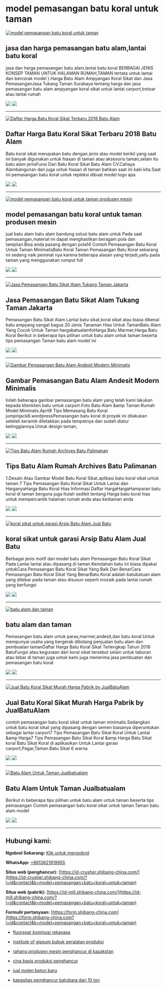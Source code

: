 # model pemasangan batu koral untuk taman

<a href="https://swt.shibang-china.com/?l=id&img&k=model+pemasangan+batu+koral+untuk+taman" target="_blank">![model pemasangan batu koral untuk taman](http://static.shibang-china.com/all-800x300/980.jpg)</a>

## jasa dan harga pemasangan batu alam,lantai batu koral
jasa dan harga pemasangan batu alam,lantai batu koral BERBAGAI JENIS KONSEP TAMAN UNTUK HALAMAN RUMAH,TAMAN tertata untuk lantai dan bercorak model ).Harga Batu Alam Ampyangan Koral Sikat dan Jasa PemasanganJasa Tukang Taman Surabaya tentang harga dan jasa pemasangan batu alam ampyangan koral sikat untuk lantai carport,trotoar atau lantai rumah


<a href="https://whatsapp.shibangsoft.com/WhatsApp.php" target="_blank" title="WhatsApp">![](http://static.shibang-china.com/icon/whatsapp.png)</a> <a href="https://swt.shibang-china.com/?l=id&icon&k=model+pemasangan+batu+koral+untuk+taman" target="_blank">![](http://static.shibang-china.com/icon/chat-id.png)</a>

---

<a href="https://swt.shibang-china.com/?l=id&img&k=model+pemasangan+batu+koral+untuk+taman" target="_blank">![Daftar Harga Batu Koral Sikat Terbaru 2018 Batu Alam](http://static.shibang-china.com/all-800x300/467.jpg)</a>

## Daftar Harga Batu Koral Sikat Terbaru 2018 Batu Alam
Batu koral sikat merupakan batu dengan jenis atau model kerikil yang saat ini banyak digunakan untuk hiasan di taman atau aksesoris taman,selain itu batu alam jenisFunsi Dari Batu Koral Sikat Batu Alam CV.Cahaya Alambangunan dan juga untuk hiasan di taman bahkan saat ini kaki kita.Saat ini pemasangan batu koral untuk repleksi dibuat model logo apa


<a href="https://whatsapp.shibangsoft.com/WhatsApp.php" target="_blank" title="WhatsApp">![](http://static.shibang-china.com/icon/whatsapp.png)</a> <a href="https://swt.shibang-china.com/?l=id&icon&k=model+pemasangan+batu+koral+untuk+taman" target="_blank">![](http://static.shibang-china.com/icon/chat-id.png)</a>

---

<a href="https://swt.shibang-china.com/?l=id&img&k=model+pemasangan+batu+koral+untuk+taman" target="_blank">![model pemasangan batu koral untuk taman produsen mesin](http://static.shibang-china.com/all-800x300/106.jpg)</a>

## model pemasangan batu koral untuk taman produsen mesin
jual batu alam batu alam bandung solusi batu alam untuk Pada saat pemasangan,material ini dapat menghasilkan beragam pola dan tampilan.Bisa anda pasang dengan pola14 Contoh Pemasangan Batu Koral Untuk Taman MinimalisBatu Koral Taman Pemasangan Batu Koral sekarang ini sedang naik peminat nya karena beberapa alasan yang terjadi,yaitu pada taman yang menggunakan rumput full


<a href="https://whatsapp.shibangsoft.com/WhatsApp.php" target="_blank" title="WhatsApp">![](http://static.shibang-china.com/icon/whatsapp.png)</a> <a href="https://swt.shibang-china.com/?l=id&icon&k=model+pemasangan+batu+koral+untuk+taman" target="_blank">![](http://static.shibang-china.com/icon/chat-id.png)</a>

---

<a href="https://swt.shibang-china.com/?l=id&img&k=model+pemasangan+batu+koral+untuk+taman" target="_blank">![Jasa Pemasangan Batu Sikat Alam Tukang Taman Jakarta](http://static.shibang-china.com/all-800x300/964.jpg)</a>

## Jasa Pemasangan Batu Sikat Alam Tukang Taman Jakarta
Pemasangan Batu Sikat Alam Lantai batu sikat,koral sikat atau biasa dikenal batu ampyang sangat bagus 20 Jenis Tanaman Hias Untuk TamanBatu Alam Yang Cocok Untuk Taman hargabatualamfoHarga Batu Marmer,Harga Batu Koral Berikut in beberapa tips pilihan untuk batu alam untuk taman beserta tips pemasangan Taman batu alam model ini


<a href="https://whatsapp.shibangsoft.com/WhatsApp.php" target="_blank" title="WhatsApp">![](http://static.shibang-china.com/icon/whatsapp.png)</a> <a href="https://swt.shibang-china.com/?l=id&icon&k=model+pemasangan+batu+koral+untuk+taman" target="_blank">![](http://static.shibang-china.com/icon/chat-id.png)</a>

---

<a href="https://swt.shibang-china.com/?l=id&img&k=model+pemasangan+batu+koral+untuk+taman" target="_blank">![Gambar Pemasangan Batu Alam Andesit Modern Minimalis](http://static.shibang-china.com/all-800x300/1375.jpg)</a>

## Gambar Pemasangan Batu Alam Andesit Modern Minimalis
Inilah beberapa gambar pemasangan batu alam yang telah kami lakukan kepada klienklien batu untuk carport.Foto Batu Alam &amp Taman Rumah Model Minimalis.April8 Tips Memasang Batu Koral jumpinjack8.wordpressPemasangan batu koral di proyek ini dilakukan setelah keramik diletakkan pada tempatnya dan sudah diatur ketinggiannya.Untuk design taman,


<a href="https://whatsapp.shibangsoft.com/WhatsApp.php" target="_blank" title="WhatsApp">![](http://static.shibang-china.com/icon/whatsapp.png)</a> <a href="https://swt.shibang-china.com/?l=id&icon&k=model+pemasangan+batu+koral+untuk+taman" target="_blank">![](http://static.shibang-china.com/icon/chat-id.png)</a>

---

<a href="https://swt.shibang-china.com/?l=id&img&k=model+pemasangan+batu+koral+untuk+taman" target="_blank">![Tips Batu Alam Rumah Archives Batu Palimanan](http://static.shibang-china.com/all-800x300/600.jpg)</a>

## Tips Batu Alam Rumah Archives Batu Palimanan
1.Desain Atau Gambar Model Batu Koral Sikat.aplikasi batu koral sikat untuk taman 7 Tips Pemasangan Batu Koral Sikat Untuk Lantai dan HarganyaHarga Batu Koral Hias Informasi Daftar HargaHargaHamparan batu koral di taman berguna juga Itulah sedikit tentang Harga batu koral hias untuk mempercantik halaman rumah anda atau kediaman anda


<a href="https://whatsapp.shibangsoft.com/WhatsApp.php" target="_blank" title="WhatsApp">![](http://static.shibang-china.com/icon/whatsapp.png)</a> <a href="https://swt.shibang-china.com/?l=id&icon&k=model+pemasangan+batu+koral+untuk+taman" target="_blank">![](http://static.shibang-china.com/icon/chat-id.png)</a>

---

<a href="https://swt.shibang-china.com/?l=id&img&k=model+pemasangan+batu+koral+untuk+taman" target="_blank">![koral sikat untuk garasi Arsip Batu Alam Jual Batu](http://static.shibang-china.com/all-800x300/953.jpg)</a>

## koral sikat untuk garasi Arsip Batu Alam Jual Batu
Berbagai jenis motif dan model batu alam Pemasangan Batu Koral Sikat Pada Lantai lantai atau dipasang di taman.Keindahan batu ini biasa dipakai untukCara Pemasangan Batu Koral Sikat Yang Baik Dan BenarCara Pemasangan Batu Koral Sikat Yang BenarBatu Koral adalah batubatuan alam yang ditebar pada taman atau disusun seperti mozaik pada lantai rumah yang berfungsi


<a href="https://whatsapp.shibangsoft.com/WhatsApp.php" target="_blank" title="WhatsApp">![](http://static.shibang-china.com/icon/whatsapp.png)</a> <a href="https://swt.shibang-china.com/?l=id&icon&k=model+pemasangan+batu+koral+untuk+taman" target="_blank">![](http://static.shibang-china.com/icon/chat-id.png)</a>

---

<a href="https://swt.shibang-china.com/?l=id&img&k=model+pemasangan+batu+koral+untuk+taman" target="_blank">![batu alam dan taman](http://static.shibang-china.com/all-800x300/1118.jpg)</a>

## batu alam dan taman
Pemasangan batu alam untuk paras,marmer,andesit,dan batu koral.Untuk mempunyai usaha yang bergerak dibidang penjualan batu alam dan pembuatan tamanDaftar Harga Batu Koral Sikat Terlengkap Tahun 2018 BatuFungsi atau kegunaan dari koral sikat tersebut selain untuk taburan atau tebar di taman juga untuk kami juga menerima jasa pembuatan dan pemasangan batu koral


<a href="https://whatsapp.shibangsoft.com/WhatsApp.php" target="_blank" title="WhatsApp">![](http://static.shibang-china.com/icon/whatsapp.png)</a> <a href="https://swt.shibang-china.com/?l=id&icon&k=model+pemasangan+batu+koral+untuk+taman" target="_blank">![](http://static.shibang-china.com/icon/chat-id.png)</a>

---

<a href="https://swt.shibang-china.com/?l=id&img&k=model+pemasangan+batu+koral+untuk+taman" target="_blank">![Jual Batu Koral Sikat Murah Harga Pabrik by JualBatuAlam](http://static.shibang-china.com/all-800x300/747.jpg)</a>

## Jual Batu Koral Sikat Murah Harga Pabrik by JualBatuAlam
contoh pemasangan batu koral sikat untuk taman minimalis.Sedangkan untuk batu koral sikat yang dipasang dengan semen biasanya diperuntukan sebagai lantai carport7 Tips Pemasangan Batu Sikat Koral Untuk Lantai &amp Harga7 Tips Pemasangan Batu Sikat Koral &amp Harga Batu Sikat koral Batu Sikat Koral di aplikasikan Untuk Lantai garasi carport,Pagar,Taman.Batu Sikat 6 warna


<a href="https://whatsapp.shibangsoft.com/WhatsApp.php" target="_blank" title="WhatsApp">![](http://static.shibang-china.com/icon/whatsapp.png)</a> <a href="https://swt.shibang-china.com/?l=id&icon&k=model+pemasangan+batu+koral+untuk+taman" target="_blank">![](http://static.shibang-china.com/icon/chat-id.png)</a>

---

<a href="https://swt.shibang-china.com/?l=id&img&k=model+pemasangan+batu+koral+untuk+taman" target="_blank">![Batu Alam Untuk Taman Jualbatualam](http://static.shibang-china.com/all-800x300/628.jpg)</a>

## Batu Alam Untuk Taman Jualbatualam
Berikut in beberapa tips pilihan untuk batu alam untuk taman beserta tips pemasangan Contoh pemasangan batu koral sikat untuk taman.Taman batu alam model

<a href="https://whatsapp.shibangsoft.com/WhatsApp.php" target="_blank" title="WhatsApp">![](http://static.shibang-china.com/icon/whatsapp.png)</a> <a href="https://swt.shibang-china.com/?l=id&icon&k=model+pemasangan+batu+koral+untuk+taman" target="_blank">![](http://static.shibang-china.com/icon/chat-id.png)</a>

---
## Hubungi kami:

**Ngobrol Sekarang:** [Klik untuk mengobrol](https://swt.shibang-china.com?l=id&contact&k=model+pemasangan+batu+koral+untuk+taman)

**WhatsApp:**  [+8613621919955](https://whatsapp.shibangsoft.com/WhatsApp.php)

**Situs web (penghancur):** [https://id-crusher.shibang-china.com/](https://id-crusher.shibang-china.com/?l=id&contact&k=model+pemasangan+batu+koral+untuk+taman)

**Situs web (pabrik):** [https://id-mill.shibang-china.com/](https://id-mill.shibang-china.com/?l=id&contact&k=model+pemasangan+batu+koral+untuk+taman)

**Formulir pertanyaan:** [https://form.shibang-china.com](https://form.shibang-china.com?l=id&contact&k=model+pemasangan+batu+koral+untuk+taman)

* [fluorspar kominusi rekayasa](../33/fluorspar%20kominusi%20rekayasa.md)

* [institute of gipsum bubuk peralatan produksi](../38/institute%20of%20gipsum%20bubuk%20peralatan%20produksi.md)

* [rahang produsen mesin penghancur di kazakstan](../34/rahang%20produsen%20mesin%20penghancur%20di%20kazakstan.md)

* [cina basis produksi penghancur](../33/cina%20basis%20produksi%20penghancur.md)

* [jual molen beton baru](../32/jual%20molen%20beton%20baru.md)

* [kapasitas penghancur batubara dari 10 ton](../32/kapasitas%20penghancur%20batubara%20dari%2010%20ton.md)